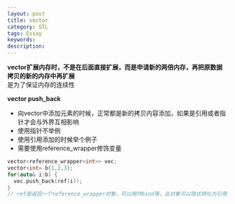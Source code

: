 ```yaml
---
layout: post
title: vector
category: STL
tags: Essay
keywords: 
description: 
---
```


**vector扩展内存时，不是在后面直接扩展，而是申请新的两倍内存，再把原数据拷贝的新的内存中再扩展**  
是为了保证内存的连续性  

**vector push_back**  
- 向vector中添加元素的时候，正常都是新的拷贝内容添加，如果是引用或者指针才会与外界互相影响  
- 使用指针不举例  
- 使用引用添加的时候举个例子  
- 需要使用reference_wrapper修饰变量  
```cpp
vector<reference_wrapper<int>> vec;
vector<int> b{1,2,3};
for(auto& i:b) {
  vec.push_back(ref(i));
}
// ref是返回一个reference_wrapper对象，可以用作bind等，此对象可以隐式转化为引用类型
```
